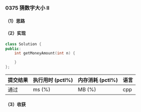 ### 0375 猜数字大小 II

#### （1）思路

#### （2）实现

```cpp
class Solution {
public:
    int getMoneyAmount(int n) {

    }
};
```

| 提交结果 | 执行用时 (pctl%) | 内存消耗 (pctl%) | 语言 |
|:---------|:-----------------|:-----------------|:-----|
| 通过     |  ms (%)   |  MB (%)  | cpp  |

#### （3）收获
